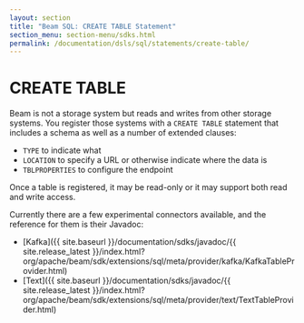 ```yaml
---
layout: section
title: "Beam SQL: CREATE TABLE Statement"
section_menu: section-menu/sdks.html
permalink: /documentation/dsls/sql/statements/create-table/
---
```

<!--
Licensed under the Apache License, Version 2.0 (the "License");
you may not use this file except in compliance with the License.
You may obtain a copy of the License at

http://www.apache.org/licenses/LICENSE-2.0

Unless required by applicable law or agreed to in writing, software
distributed under the License is distributed on an "AS IS" BASIS,
WITHOUT WARRANTIES OR CONDITIONS OF ANY KIND, either express or implied.
See the License for the specific language governing permissions and
limitations under the License.
-->

# CREATE TABLE

Beam is not a storage system but reads and writes from other storage systems.
You register those systems with a `CREATE TABLE` statement that includes a schema
as well as a number of extended clauses:

 - `TYPE` to indicate what
 - `LOCATION` to specify a URL or otherwise indicate where the data is
 - `TBLPROPERTIES` to configure the endpoint

Once a table is registered, it may be read-only or it may support both read and
write access.

Currently there are a few experimental connectors available, and the reference
for them is their Javadoc:

 - [Kafka]({{ site.baseurl }}/documentation/sdks/javadoc/{{ site.release_latest }}/index.html?org/apache/beam/sdk/extensions/sql/meta/provider/kafka/KafkaTableProvider.html)
 - [Text]({{ site.baseurl }}/documentation/sdks/javadoc/{{ site.release_latest }}/index.html?org/apache/beam/sdk/extensions/sql/meta/provider/text/TextTableProvider.html)
